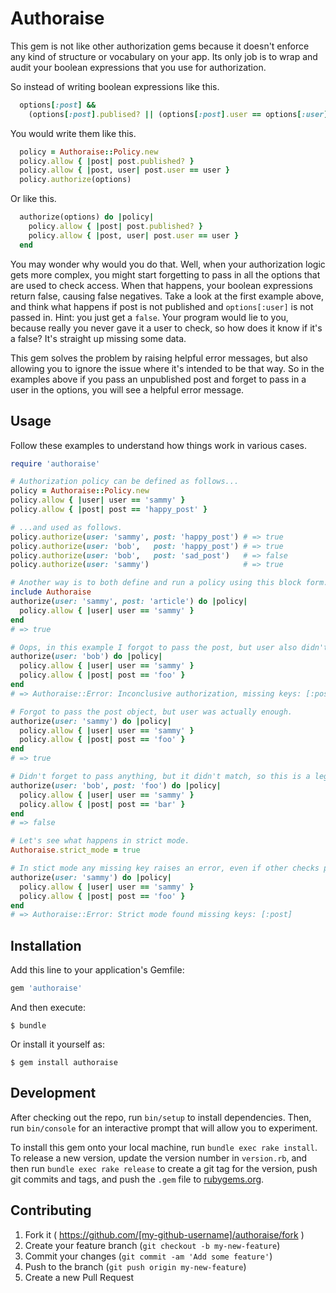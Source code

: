 # Authoraise

This gem is not like other authorization gems because it doesn't enforce any kind of structure or vocabulary on your app. Its only job is to wrap and audit your boolean expressions that you use for authorization.

So instead of writing boolean expressions like this.

~~~ruby
  options[:post] &&
    (options[:post].publised? || (options[:post].user == options[:user]))
~~~

You would write them like this.

~~~ruby
  policy = Authoraise::Policy.new
  policy.allow { |post| post.published? }
  policy.allow { |post, user| post.user == user }
  policy.authorize(options)
~~~

Or like this.

~~~ruby
  authorize(options) do |policy|
    policy.allow { |post| post.published? }
    policy.allow { |post, user| post.user == user }
  end
~~~

You may wonder why would you do that. Well, when your authorization logic gets more complex, you might start forgetting to pass in all the options that are used to check access. When that happens, your boolean expressions return false, causing false negatives. Take a look at the first example above, and think what happens if post is not published and `options[:user]` is not passed in. Hint: you just get a `false`. Your program would lie to you, because really you never gave it a user to check, so how does it know if it's a false? It's straight up missing some data.

This gem solves the problem by raising helpful error messages, but also allowing you to ignore the issue where it's intended to be that way. So in the examples above if you pass an unpublished post and forget to pass in a user in the options, you will see a helpful error message.

## Usage

Follow these examples to understand how things work in various cases.

~~~ruby
require 'authoraise'

# Authorization policy can be defined as follows...
policy = Authoraise::Policy.new
policy.allow { |user| user == 'sammy' }
policy.allow { |post| post == 'happy_post' }

# ...and used as follows.
policy.authorize(user: 'sammy', post: 'happy_post') # => true
policy.authorize(user: 'bob',   post: 'happy_post') # => true
policy.authorize(user: 'bob',   post: 'sad_post')   # => false
policy.authorize(user: 'sammy')                     # => true

# Another way is to both define and run a policy using this block form.
include Authoraise
authorize(user: 'sammy', post: 'article') do |policy|
  policy.allow { |user| user == 'sammy' }
end
# => true

# Oops, in this example I forgot to pass the post, but user also didn't match.
authorize(user: 'bob') do |policy|
  policy.allow { |user| user == 'sammy' }
  policy.allow { |post| post == 'foo' }
end
# => Authoraise::Error: Inconclusive authorization, missing keys: [:post]

# Forgot to pass the post object, but user was actually enough.
authorize(user: 'sammy') do |policy|
  policy.allow { |user| user == 'sammy' }
  policy.allow { |post| post == 'foo' }
end
# => true

# Didn't forget to pass anything, but it didn't match, so this is a legit fail.
authorize(user: 'bob', post: 'foo') do |policy|
  policy.allow { |user| user == 'sammy' }
  policy.allow { |post| post == 'bar' }
end
# => false

# Let's see what happens in strict mode.
Authoraise.strict_mode = true

# In stict mode any missing key raises an error, even if other checks passed.
authorize(user: 'sammy') do |policy|
  policy.allow { |user| user == 'sammy' }
  policy.allow { |post| post == 'foo' }
end
# => Authoraise::Error: Strict mode found missing keys: [:post]
~~~

## Installation

Add this line to your application's Gemfile:

```ruby
gem 'authoraise'
```

And then execute:

    $ bundle

Or install it yourself as:

    $ gem install authoraise

## Development

After checking out the repo, run `bin/setup` to install dependencies. Then, run `bin/console` for an interactive prompt that will allow you to experiment.

To install this gem onto your local machine, run `bundle exec rake install`. To release a new version, update the version number in `version.rb`, and then run `bundle exec rake release` to create a git tag for the version, push git commits and tags, and push the `.gem` file to [rubygems.org](https://rubygems.org).

## Contributing

1. Fork it ( https://github.com/[my-github-username]/authoraise/fork )
2. Create your feature branch (`git checkout -b my-new-feature`)
3. Commit your changes (`git commit -am 'Add some feature'`)
4. Push to the branch (`git push origin my-new-feature`)
5. Create a new Pull Request
